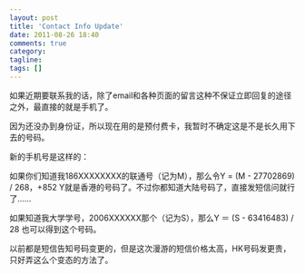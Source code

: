 ```yaml
---
layout: post
title: 'Contact Info Update'
date: 2011-08-26 18:40
comments: true
category: 
tagline: 
tags: []
---
```

    

如果近期要联系我的话，除了email和各种页面的留言这种不保证立即回复的途径之外，最直接的就是手机了。

因为还没办到身份证，所以现在用的是预付费卡，我暂时不确定这是不是长久用下去的号码。

新的手机号是这样的：

如果你们知道我186XXXXXXXX的联通号（记为M），那么令Y = (M - 27702869) / 268，+852 Y就是香港的号码了。不过你都知道大陆号码了，直接发短信问就行了……

如果知道我大学学号，2006XXXXXX那个（记为S），那么Y ＝ (S - 63416483) / 28 也可以得到这个号码。

以前都是短信告知号码变更的，但是这次漫游的短信价格太高，HK号码发更贵，只好弄这么个变态的方法了。
